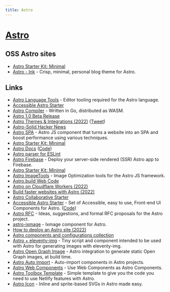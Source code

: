```yaml
---
title: Astro
---
```


# [Astro](https://astro.build/)

## OSS Astro sites

- [Astro Starter Kit: Minimal](https://github.com/mattrothenberg/1kx-astro)
- [Astro - Ink](https://github.com/one-aalam/astro-ink) - Crisp, minimal, personal blog theme for Astro.

## Links

- [Astro Language Tools](https://github.com/withastro/language-tools) - Editor tooling required for the Astro language.
- [Accessible Astro Starter](https://github.com/markteekman/accessible-astro-starter)
- [Astro Compiler](https://github.com/withastro/compiler) - Written in Go, distributed as WASM.
- [Astro 1.0 Beta Release](https://astro.build/blog/astro-1-beta-release/)
- [Astro Themes & Integrations (2022)](https://astro.build/blog/themes-and-integrations/) ([Tweet](https://twitter.com/n_moore/status/1511778064753172483))
- [Astro-Solid Hacker News](https://github.com/ryansolid/astro-solid-hackernews)
- [Astro SPA](https://github.com/RafidMuhymin/astro-spa) - Astro JS component that turns a website into an SPA and boost performance using various techniques.
- [Astro Starter Kit: Minimal](https://github.com/bholmesdev/stream-overlays)
- [Astro Docs](https://docs.astro.build/en/getting-started/) ([Code](https://github.com/withastro/docs))
- [Astro parser for ESLint](https://github.com/ota-meshi/astro-eslint-parser)
- [Astro Firebase](https://github.com/thepassle/astro-firebase) - Deploy your server-side rendered (SSR) Astro app to Firebase.
- [Astro Starter Kit: Minimal](https://github.com/thepassle/astro-service-worker)
- [Astro ImageTools](https://github.com/RafidMuhymin/astro-imagetools) - Image Optimization tools for the Astro JS framework.
- [Astro.build Web Code](https://github.com/withastro/astro.build)
- [Astro on Cloudflare Workers (2022)](https://dev.to/thepassle/astro-on-cloudflare-workers-2ng7)
- [Build faster websites with Astro (2022)](https://www.youtube.com/watch?v=x3hiyWikdrE)
- [Astro Collaborative Starter](https://github.com/CTNicholas/astro-collaborative-starter)
- [Accessible Astro Starter](https://components.accessible-astro.dev/) - Set of Accessible, easy to use, Front-end UI Components for Astro. ([Code](https://github.com/markteekman/accessible-astro-components))
- [Astro RFC](https://github.com/withastro/rfcs) - Ideas, suggestions, and formal RFC proposals for the Astro project.
- [astro-ixmage](https://github.com/readonlychild/astro-ixmage) - Ixmage component for Astro.
- [How to deploy an Astro site (2022)](https://www.netlify.com/blog/how-to-deploy-astro/)
- [Astro components and configurations collection](https://github.com/JulianCataldo/astro)
- [Astro + eleventy-img](https://github.com/Princesseuh/astro-eleventy-img) - Tiny script and component intended to be used with Astro for generating images with eleventy-img.
- [Astro Open Graph Image](https://github.com/Kendy205/astro-og-image) - Astro integration to generate static Open Graph images, at build time.
- [Astro Auto Import](https://github.com/delucis/astro-auto-import) - Auto-import components in Astro projects.
- [Astro Web Components](https://github.com/astro-community/web-components) - Use Web Components as Astro Components.
- [Astro Toolbox Template](https://github.com/netlify-templates/astro-toolbox) - Simple template to give you the code you need to use Netlify features with Astro.
- [Astro Icon](https://github.com/natemoo-re/astro-icon) - Inline and sprite-based SVGs in Astro made easy.
